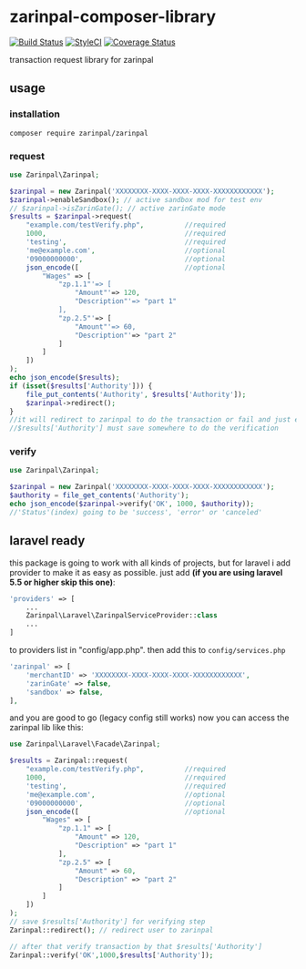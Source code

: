 # zarinpal-composer-library 
[![Build Status](https://travis-ci.org/RTLer/zarinpal-composer-library.svg?branch=master)](https://travis-ci.org/RTLer/zarinpal-composer-library) 
[![StyleCI](https://styleci.io/repos/37937280/shield)](https://styleci.io/repos/37937280)
[![Coverage Status](https://coveralls.io/repos/github/RTLer/zarinpal-composer-library/badge.svg?branch=master)](https://coveralls.io/github/RTLer/zarinpal-composer-library?branch=master)


transaction request library for zarinpal

## usage
### installation
``composer require zarinpal/zarinpal``

### request
```php
use Zarinpal\Zarinpal;

$zarinpal = new Zarinpal('XXXXXXXX-XXXX-XXXX-XXXX-XXXXXXXXXXXX');
$zarinpal->enableSandbox(); // active sandbox mod for test env
// $zarinpal->isZarinGate(); // active zarinGate mode
$results = $zarinpal->request(
    "example.com/testVerify.php",          //required
    1000,                                  //required
    'testing',                             //required
    'me@example.com',                      //optional
    '09000000000',                         //optional
    json_encode([                          //optional
        "Wages" => [
            "zp.1.1"'=> [
                "Amount"'=> 120,
                "Description"'=> "part 1"
            ],
            "zp.2.5"'=> [
                "Amount"'=> 60,
                "Description"'=> "part 2"
            ]
        ]
    ])
);
echo json_encode($results);
if (isset($results['Authority'])) {
    file_put_contents('Authority', $results['Authority']);
    $zarinpal->redirect();
}
//it will redirect to zarinpal to do the transaction or fail and just echo the errors.
//$results['Authority'] must save somewhere to do the verification
```

### verify
```php
use Zarinpal\Zarinpal;

$zarinpal = new Zarinpal('XXXXXXXX-XXXX-XXXX-XXXX-XXXXXXXXXXXX');
$authority = file_get_contents('Authority');
echo json_encode($zarinpal->verify('OK', 1000, $authority));
//'Status'(index) going to be 'success', 'error' or 'canceled'
```

## laravel ready
this package is going to work with all kinds of projects, but for laravel i add provider to make it as easy as possible.
just add **(if you are using laravel 5.5 or higher skip this one)**:
```php
'providers' => [
    ...
    Zarinpal\Laravel\ZarinpalServiceProvider::class
    ...
]
``` 
to providers list in "config/app.php". then add this to `config/services.php`
```php
'zarinpal' => [
    'merchantID' => 'XXXXXXXX-XXXX-XXXX-XXXX-XXXXXXXXXXXX',
    'zarinGate' => false,
    'sandbox' => false,
],
```
and you are good to go (legacy config still works)
now you can access the zarinpal lib like this:
```php
use Zarinpal\Laravel\Facade\Zarinpal;

$results = Zarinpal::request(
    "example.com/testVerify.php",          //required
    1000,                                  //required
    'testing',                             //required
    'me@example.com',                      //optional
    '09000000000',                         //optional
    json_encode([                          //optional
        "Wages" => [
            "zp.1.1" => [
                "Amount" => 120,
                "Description" => "part 1"
            ],
            "zp.2.5" => [
                "Amount" => 60,
                "Description" => "part 2"
            ]
        ]
    ])
);
// save $results['Authority'] for verifying step
Zarinpal::redirect(); // redirect user to zarinpal

// after that verify transaction by that $results['Authority']
Zarinpal::verify('OK',1000,$results['Authority']);
```

